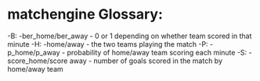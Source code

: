 # matchengine Glossary:
  -B:
    -ber_home/ber_away - 0 or 1 depending on whether team scored in that minute
  -H:
    -home/away - the two teams playing the match
  -P:
    -p_home/p_away - probability of home/away team scoring each minute
  -S: 
    -score_home/score away - number of goals scored in the match by home/away team

